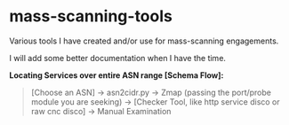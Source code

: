 # mass-scanning-tools

Various tools I have created and/or use for mass-scanning engagements. 

I will add some better documentation when I have the time.


__Locating Services over entire ASN range [Schema Flow]:__

> [Choose an ASN] -> asn2cidr.py -> Zmap (passing the port/probe module you are seeking) -> [Checker Tool, like http service disco or raw cnc disco] -> Manual Examination
